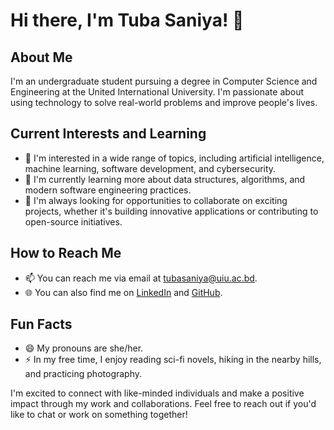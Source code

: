 # Hi there, I'm Tuba Saniya! 👋

## About Me

I'm an undergraduate student pursuing a degree in Computer Science and Engineering at the United International University. I'm passionate about using technology to solve real-world problems and improve people's lives.

## Current Interests and Learning

- 👀 I'm interested in a wide range of topics, including artificial intelligence, machine learning, software development, and cybersecurity.
- 🌱 I'm currently learning more about data structures, algorithms, and modern software engineering practices.
- 💞️ I'm always looking for opportunities to collaborate on exciting projects, whether it's building innovative applications or contributing to open-source initiatives.

## How to Reach Me

- 📫 You can reach me via email at [tubasaniya@uiu.ac.bd](mailto:tubasaniya@uiu.ac.bd).
- 🌐 You can also find me on [LinkedIn](https://www.linkedin.com/in/tubasaniya/) and [GitHub](https://github.com/tubasaniya).

## Fun Facts

- 😄 My pronouns are she/her.
- ⚡ In my free time, I enjoy reading sci-fi novels, hiking in the nearby hills, and practicing photography.

I'm excited to connect with like-minded individuals and make a positive impact through my work and collaborations. Feel free to reach out if you'd like to chat or work on something together!
